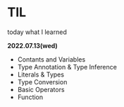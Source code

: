 # TIL
today what I learned

**2022.07.13(wed)**
- Contants and Variables
- Type Annotation & Type Inference
- Literals & Types
- Type Conversion
- Basic Operators
- Function
